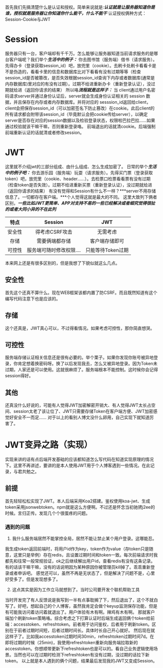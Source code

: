 首先我们先搞清楚什么是认证和授权。简单来说就是:***认证就是让服务器知道你是谁，授权就是服务器让你知道你什么能干，什么不能干***
认证授权俩种方式：Session-Cookie与JWT
# Session
服务器只有一台，客户端却有千千万。怎么能够让服务器知道当前请求服务的是哪台客户端呢？我们举个***生活中的例子：***
你去图书馆（服务端）借书（请求服务）。先得办卡（登录获取session_id）吧，放兜里（cookie）。去刷卡处刷卡看看卡是不是伪造的，看看卡里的信息和数据库比对下看看有没有过期等等（检查session_id是否被篡改，是否失效根据session_id查询下内存或者数据库(通常是内存数据库)里对应的有没有过期）。过期不给进重新办卡（重新登录认证），没过期就给进（返回你请求的结果）
所以咯***流程就是这样子：***
当 client通过用户名密码请求server并通过身份认证后，server就会生成身份认证相关的 session 数据，并且保存在内存或者内存数据库。并将对应的 sesssion_id返回给client，client会把保存session_id（可以加密签名下防止篡改）在cookie。此后client的所有请求都会附带该session_id（毕竟默认会把cookie传给server），以确定server是否存在对应的session数据以及检验登录状态，权限啦巴拉巴拉......如果通过校验就该干嘛干嘛，否则重新登录咯。
前端退出的话就清cookie。后端强制前端重新认证的话就清或者修改session。
# JWT
这里就不介绍jwt的三部分组成、由什么组成、怎么生成加密了。
日常的举个***生活中的例子吧：***
你去游乐园（服务端）玩耍（请求服务）。先得买门票（登录获取token）吧，放兜里（cookie、header......）。去检票口检票看看票有没有过期（检查token是否失效）。过期不给进重新买票（重新登录认证），没过期就给进（返回你请求的结果）
有没有觉得和Session有什么不一样？***server不用存储信息了。一切都存在客户端。***个人觉得这就是最大的不同。
这里大致列下俩者区别，***一些比如JWT更简单、APP对支持不易的一些已经解决或者细究觉得很扯的或者大同小异的不在此列***

|特点 | Session | JWT |
|:-------------:|:-------------:| :-----:|
| 安全性| 得考虑CSRF攻击 | 无需考虑 |
| 存储 | 需要俩端都存储 | 客户端存储即可 |
| 可控性 | 服务端可随时修改权限.... | 只能等待Token过期 |

本来网上还是有很多区别的，但是我想了下貌似就这么几点。
## 安全性
首先这个还真不算什么。现在WEB框架该都内置了防CSRF。而且既然知道有这个编写代码注意下也是应该的。
## 存储
这个还真是，JWT真心可以，不过得看情况。如果考虑可控性，那你简直想哭。
## 可控性
服务端存储认证相关信息还是很有必要的。举个栗子。如果你发现你账号被异地登录，你肯定想着换密码呀。换了以后发现我去，怎么又被异地登录。因为Token未过期，人家还是可以使用。这就很麻烦了。服务端根本不能控制。这时候你会记得session得好。
## 其他
还真没什么好说的，可能有人觉得JWT加密解密开销大、有人觉得JWT太长占空间、session太老了该让位了、JWT只需要存储Token在客户端方便、JWT加密感觉好安全不一而足......
对于以上的看别人博文没什么卵用，自己实现下就知道厉害了。
# JWT变异之路（实现）
实现来讲的话有点后端开发基础的应该都知道怎么写代码在知道实现原理的情况下。这里不再讲述，要讲的是本人使用JWT用于个人博客遇到一些情况。在此记录，与君共勉之。
## 前提
首先轻轻松松实现了JWT。本人后端采用Koa2搭建。鉴权使用koa-jwt、生成token采用jsonwebtoken。npm就是这么方便啊。不过还是怀念当初驰骋j2ee的时候。言归正传。发现几个个很蛋疼的问题。
### 遇到的问题
1. 我什么服务端居然不能掌控全局，居然不能让禁止某个用户登录。这哪能忍。

我生成token返回前端时，将用户id作为key，token作为value（存token只是随意，这里只是举例）存在redis，且设置过期时间和token一致。每次前端请求时我都先和往常一般常规验证，ok之后继续解出用户id，查看redis有没有这条记录。有的话该干嘛干嘛，没有的话说明因为某种原因你被管理员kill掉了。乖乖重新登录或者申诉吧。
感觉还可以，虽然不再是无状态了，但是解决了问题不是，心里好受多了。但是发现想多了。

2. 这点其实是因为工作立马就想到了。当时公司要开发个联机帮助工具


当时开发完了有人反馈说是我写到一半有点事耽搁了下，然后退出了，这个不就白写了。好吧，想起自己的个人博客，虽然我肯定会做个keyup监测保存功能，但是有可能我访问着访问着就退出了。用户体验有木有啊。辣鸡有木有啊。
那就客户端加个刷新token策略咯。综合考虑之下打算认证时后端生成返回俩个token给前端：accesstoken、refreshtoken。前者用于访问鉴权，后者用于刷新token。区别在于前者过期时间短，后者过期时间长。具体时长自己开心就好。
然后现在就这样子了。比如我accesstoken过期时间30min，refreshtoken过期时间7d。在即将过期的时候（25min)，我使用refreshtoken重新向服务端拉取新的accesstoken。你想顺带更新下refreshtoken也是可以的。看自己业务逻辑使用场景。当然也可以在过期时检测下refreshtoken有没有过期，没过期的话拉下新token。
以上就是本人遇到的俩个问题，结果最后发现我的JWT又变成Session。
